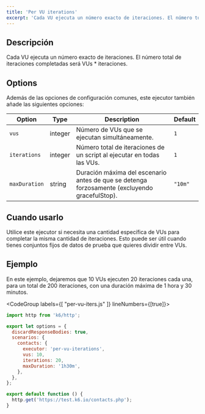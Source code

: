 ```yaml
---
title: 'Per VU iterations'
excerpt: 'Cada VU ejecuta un número exacto de iteraciones. El número total de iteraciones completadas será VUs * iteraciones.'
---
```


## Descripción

Cada VU ejecuta un número exacto de iteraciones. El número total de iteraciones completadas será VUs * iteraciones.

## Options

Además de las opciones de configuración comunes, este ejecutor también añade las siguientes opciones:

| Option        | Type    | Description                                                                        | Default |
| ------------- | ------- | ---------------------------------------------------------------------------------- | ------- |
| `vus`         | integer | Número de VUs que se ejecutan simultáneamente.                                                 | `1`     |
| `iterations`  | integer | Número total de iteraciones de un script al ejecutar en todas las VUs.                    | `1`     |
| `maxDuration` | string  | Duración máxima del escenario antes de que se detenga forzosamente (excluyendo gracefulStop). | `"10m"` |

## Cuando usarlo

Utilice este ejecutor si necesita una cantidad específica de VUs para completar la misma cantidad de iteraciones. Esto puede ser útil cuando tienes conjuntos fijos de datos de prueba que quieres dividir entre VUs.
 
## Ejemplo
 
En este ejemplo, dejaremos que 10 VUs ejecuten 20 iteraciones cada una, para un total de 200 iteraciones, con una duración máxima de 1 hora y 30 minutos.


<CodeGroup labels={[ "per-vu-iters.js" ]} lineNumbers={[true]}>

```javascript
import http from 'k6/http';

export let options = {
  discardResponseBodies: true,
  scenarios: {
    contacts: {
      executor: 'per-vu-iterations',
      vus: 10,
      iterations: 20,
      maxDuration: '1h30m',
    },
  },
};

export default function () {
  http.get('https://test.k6.io/contacts.php');
}
```

</CodeGroup>
